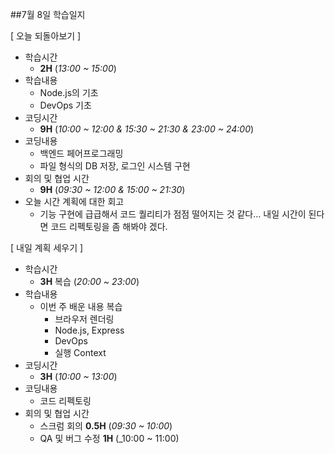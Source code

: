 ##7월 8일 학습일지

[ 오늘 되돌아보기 ]
- 학습시간
    - **2H** (_13:00 ~ 15:00_)
- 학습내용
    - Node.js의 기초
    - DevOps 기초
- 코딩시간
    - **9H** (_10:00 ~ 12:00 & 15:30 ~ 21:30 & 23:00 ~ 24:00_)
- 코딩내용
    - 백엔드 페어프로그래밍
    - 파일 형식의 DB 저장, 로그인 시스템 구현
- 회의 및 협업 시간
    - **9H** (_09:30 ~ 12:00 & 15:00 ~ 21:30_)
- 오늘 시간 계획에 대한 회고
    - 기능 구현에 급급해서 코드 퀄리티가 점점 떨어지는 것 같다...
    내일 시간이 된다면 코드 리펙토링을 좀 해봐야 겠다.

[ 내일 계획 세우기 ]
- 학습시간
    - **3H** 복습 (_20:00 ~ 23:00_)
- 학습내용
    - 이번 주 배운 내용 복습
        - 브라우저 렌더링
        - Node.js, Express
        - DevOps
        - 실행 Context
- 코딩시간
    - **3H** (_10:00 ~ 13:00_)
- 코딩내용
    - 코드 리펙토링
- 회의 및 협업 시간
    - 스크럼 회의 **0.5H** (_09:30 ~ 10:00_)
    - QA 및 버그 수정 **1H** (_10:00 ~ 11:00)